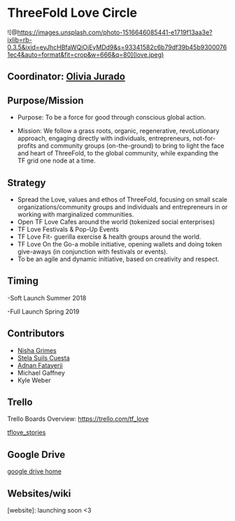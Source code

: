 
# ThreeFold Love Circle

![@https://images.unsplash.com/photo-1516646085441-e1719f13aa3e?ixlib=rb-0.3.5&ixid=eyJhcHBfaWQiOjEyMDd9&s=93341582c6b79df39b45b93000761ec4&auto=format&fit=crop&w=666&q=80](love.jpeg)


## Coordinator: [Olivia Jurado](https://github.com/threefoldfoundation/info_foundation/blob/development/docs/contributors/mazraa/Olivia_Jurado.md)

## Purpose/Mission

- Purpose:  To be a force for good through conscious global action. 

- Mission:  We follow a grass roots, organic, regenerative, revoLutionary approach, engaging directly with individuals, entrepreneurs, not-for-profits and community groups (on-the-ground) to bring to light the face and heart of ThreeFold, to the global community, while expanding the TF grid one node at a time.

## Strategy

- Spread the Love, values and ethos of ThreeFold, focusing on small scale organizations/community groups and individuals and entrepreneurs in or working with marginalized communities. 
- Open TF Love Cafes around the world (tokenized social enterprises)
- TF Love Festivals & Pop-Up Events
- TF Love Fit- guerilla exercise & health groups around the world.
- TF Love On the Go-a mobile initiative, opening wallets and doing token give-aways (in conjunction with festivals or events). 
- To be an agile and dynamic initiative, based on creativity and respect.

## Timing

-Soft Launch Summer 2018

-Full Launch Spring 2019

## Contributors

- [Nisha Grimes](https://github.com/threefoldfoundation/info_foundation/blob/development/docs/contributors/mazraa/Nisha_Grimes.md)
- [Stela Suils Cuesta](https://github.com/threefoldfoundation/info_foundation/blob/development/docs/contributors/tftech/Stela_Suils_Cuesta.md)
- [Adnan Fatayerji](https://github.com/threefoldfoundation/info_foundation/blob/development/docs/contributors/mazraa/Adnan_Fatayerji.md)
- Michael Gaffney
- Kyle Weber


## Trello

Trello Boards Overview: https://trello.com/tf_love

[tflove_stories](https://trello.com/b/yEz1Eobm/tflovestories)


## Google Drive

[google drive home](https://drive.google.com/drive/u/4/folders/1be12Wk_T7FHlQV2mCBQBe9e0W8nE-j3Y)


## Websites/wiki

[wiki]:(https://threefoldfoundation.github.io/info_foundation/#/circles/foundation/love/love)
[website]: launching soon <3
